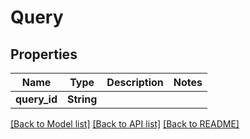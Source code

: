 # Query

## Properties

Name | Type | Description | Notes
------------ | ------------- | ------------- | -------------
**query_id** | **String** |  | 

[[Back to Model list]](../README.md#documentation-for-models) [[Back to API list]](../README.md#documentation-for-api-endpoints) [[Back to README]](../README.md)


